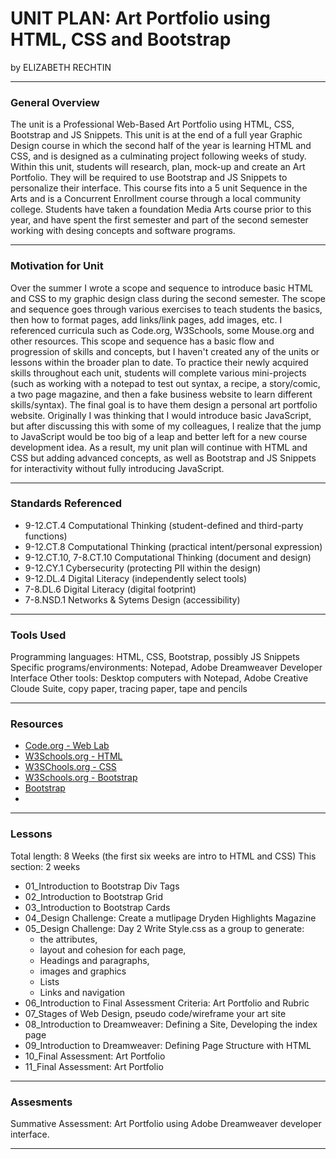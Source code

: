 # UNIT PLAN: Art Portfolio using HTML, CSS and Bootstrap
by ELIZABETH RECHTIN

-----

### General Overview
The unit is a Professional Web-Based Art Portfolio using HTML, CSS, Bootstrap and JS Snippets.  This unit is at the end of a full year Graphic Design course in which the second half of the year is learning HTML and CSS, and is designed as a culminating project following weeks of study.  Within this unit, students will research, plan, mock-up and create an Art Portfolio.  They will be required to use Bootstrap and JS Snippets to personalize their interface.  This course fits into a 5 unit Sequence in the Arts and is a Concurrent Enrollment course through a local community college.  Students have taken a foundation Media Arts course prior to this year, and have spent the first semester and part of the second semester working with desing concepts and software programs.  

---

### Motivation for Unit
Over the summer I wrote a scope and sequence to introduce basic HTML and CSS to my graphic design class during the second semester.  The scope and sequence goes through various exercises to teach students the basics, then how to format pages, add links/link pages, add images, etc.  I referenced curricula such as Code.org, W3Schools, some Mouse.org and other resources.  This scope and sequence has a basic flow and progression of skills and concepts, but I haven't created any of the units or lessons within the broader plan to date.  To practice their newly acquired skills throughout each unit, students will complete various mini-projects (such as working with a notepad to test out syntax, a recipe, a story/comic, a two page magazine,  and then a fake business website to learn different skills/syntax).
The final goal is to have them design a personal art portfolio website.   Originally I was thinking that I would introduce basic JavaScript, but after discussing this with some of my colleagues, I realize that the jump to JavaScript would be too big of a leap and better left for a new course development idea.  As a result, my unit plan will continue with HTML and CSS but adding advanced concepts, as well as Bootstrap and JS Snippets for interactivity without fully introducing JavaScript.

---

### Standards Referenced

+ 9-12.CT.4 Computational Thinking (student-defined and third-party functions)
+ 9-12.CT.8 Computational Thinking (practical intent/personal expression)
+ 9-12.CT.10, 7-8.CT.10 Computational Thinking (document and design)
+ 9-12.CY.1 Cybersecurity (protecting PII within the design)
+ 9-12.DL.4 Digital Literacy (independently select tools)
+ 7-8.DL.6 Digital Literacy (digital footprint)
+ 7-8.NSD.1 Networks & Sytems Design (accessibility)


---

### Tools Used
Programming languages:  HTML, CSS, Bootstrap, possibly JS Snippets
Specific programs/environments:  Notepad, Adobe Dreamweaver Developer Interface
Other tools: Desktop computers with Notepad, Adobe Creative Cloude Suite, copy paper, tracing paper, tape and pencils

---

### Resources
+ [Code.org - Web Lab](https://studio.code.org/s/csd2-2022)
+ [W3Schools.org - HTML](https://www.w3schools.com/html/default.asp)
+ [W3SChools.org - CSS](https://www.w3schools.com/css/default.asp)
+ [W3Schools.org - Bootstrap](https://www.w3schools.com/bootstrap/default.asp)
+ [Bootstrap](https://getbootstrap.com/)
+ 


---

### Lessons
Total length:  8 Weeks (the first six weeks are intro to HTML and CSS)
This section: 2 weeks


+ 01_Introduction to Bootstrap Div Tags
+ 02_Introduction to Bootstrap Grid
+ 03_Introduction to Bootstrap Cards
+ 04_Design Challenge: Create a mutlipage Dryden Highlights Magazine
+ 05_Design Challenge: Day 2 Write Style.css as a group to generate:
    + the attributes, 
    + layout and cohesion for each page, 
    + Headings and paragraphs, 
    + images and graphics
    + Lists 
    + Links and navigation
+ 06_Introduction to Final Assessment Criteria: Art Portfolio and Rubric
+ 07_Stages of Web Design, pseudo code/wireframe your art site
+ 08_Introduction to Dreamweaver: Defining a Site, Developing the index page
+ 09_Introduction to Dreamweaver: Defining Page Structure with HTML
+ 10_Final Assessment: Art Portfolio
+ 11_Final Assessment: Art Portfolio
---

### Assesments
Summative Assessment:  Art Portfolio using Adobe Dreamweaver developer interface. 

---

